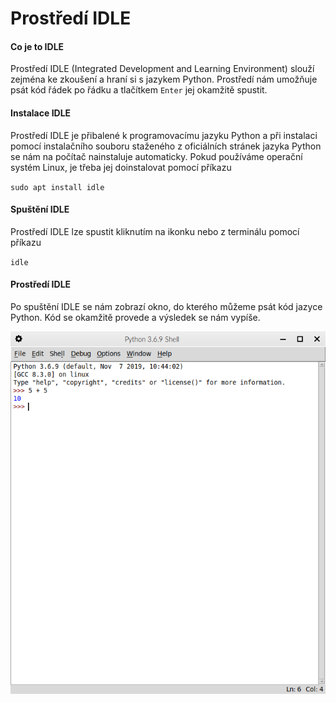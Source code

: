 # Prostředí IDLE

#### Co je to IDLE

Prostředí IDLE (Integrated Development and Learning Environment)
slouží zejména ke zkoušení a hraní si s jazykem Python. Prostředí 
nám umožňuje psát kód řádek po řádku a tlačítkem `Enter` jej 
okamžitě spustit. 

#### Instalace IDLE

Prostředí IDLE je přibalené k programovacímu jazyku 
Python a při instalaci pomocí instalačního souboru staženého
z oficiálních stránek jazyka Python se nám na počítač nainstaluje 
automaticky. Pokud používáme operační systém Linux, je třeba jej
doinstalovat pomocí příkazu 

`sudo apt install idle`

#### Spuštění IDLE

Prostředí IDLE lze spustit kliknutím na ikonku nebo z terminálu 
pomocí příkazu 

`idle`

#### Prostředí IDLE

Po spuštění IDLE se nám zobrazí okno, do kterého můžeme psát kód 
jazyce Python. Kód se okamžitě provede a výsledek se nám vypíše.

![Prostředí IDLE](img/idle.png)